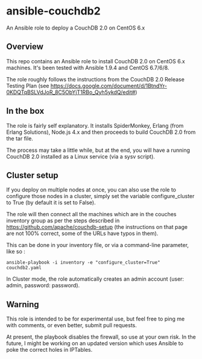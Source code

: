 # ansible-couchdb2
An Ansible role to deploy a CouchDB 2.0 on CentOS 6.x

## Overview
This repo contains an Ansible role to install CouchDB 2.0 on CentOS 6.x machines. It's been tested with Ansible 1.9.4 and CentOS 6.7/6/8.

The role roughly follows the instructions from the CouchDB 2.0 Release Testing Plan (see https://docs.google.com/document/d/1BtndYr-0KDQTqBSLVdJoR_8C5ObYjT1RBo_Qyh5ykdQ/edit#)

## In the box
The role is fairly self explanatory. It installs SpiderMonkey, Erlang (from Erlang Solutions), Node.js 4.x and then proceeds to build CouchDB 2.0  from the tar file.

The process may take a little while, but at the end, you will have a running CouchDB 2.0 installed as a Linux service (via a sysv script).

## Cluster setup

If you deploy on multiple nodes at once, you can also use the role to configure those nodes in a cluster, simply set the variable configure_cluster to True (by default it is set to False).

The role will then connect all the machines which are in the couches inventory group as per the steps described in https://github.com/apache/couchdb-setup (the instructions on that page are not 100% correct, some of the URLs have typos in them).

This can be done in your inventory file, or via a command-line parameter, like so :

`ansible-playbook -i inventory -e "configure_cluster=True" couchdb2.yaml`

In Cluster mode, the role automatically creates an admin account (user: admin, password: password).

## Warning

This role is intended to be for experimental use, but feel free to ping me with comments, or even better, submit pull requests.

At present, the playbook disables the firewall, so use at your own risk. In the future, I might be working on an updated version which uses Ansible to poke the correct holes in IPTables.
